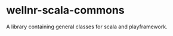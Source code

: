wellnr-scala-commons
====================

A library containing general classes for scala and playframework.

